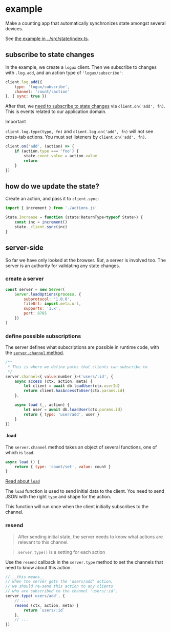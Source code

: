 # example

Make a counting app that automatically synchronizes state amongst
several devices.

See [the example in ../src/state/index.ts](../src/state//index.ts).

## subscribe to state changes
In the example, we create a `logux` client. Then we subscribe to changes with
`.log.add`, and an action type of `'logux/subscribe'`:

```js
client.log.add({
    type: 'logux/subscribe',
    channel: 'count/:action'
}, { sync: true })
```

After that, we [need to subscribe to state changes](https://logux.org/guide/concepts/action/#sending-actions-to-another-browser-tab)
via `client.on('add', fn)`. This is events related to our application domain.

> [!IMPORTANT]
> `client.log.type(type, fn)` and `client.log.on('add', fn)` will not see
> cross-tab actions. You must set listeners by `client.on('add', fn)`.

```js
client.on('add', (action) => {
    if (action.type === 'foo') {
        state.count.value = action.value
        return
    }
})
```

## how do we update the state?

Create an action, and pass it to `client.sync`:

```js
import { increment } from './actions.js'

State.Increase = function (state:ReturnType<typeof State>) {
    const inc = increment()
    state._client.sync(inc)
}
```

## server-side
So far we have only looked at the browser. *But*, a server is involved too. The
server is an authority for validating any state changes.

### create a server

```js
const server = new Server(
    Server.loadOptions(process, {
        subprotocol: '1.0.0',
        fileUrl: import.meta.url,
        supports: '1.x',
        port: 8765
    })
)
```

### define possible subscriptions
The server defines what subscriptions are possible in runtime code, with the
[`server.channel` method](https://logux.org/guide/concepts/subscription/).

```js
/**
 * This is where we define paths that clients can subscribe to
 */
server.channel<{ value:number }>('users/:id', {
    async access (ctx, action, meta) {
        let client = await db.loadUser(ctx.userId)
        return client.hasAccessToUser(ctx.params.id)
    },

    async load (_, action) {
        let user = await db.loadUser(ctx.params.id)
        return { type: 'user/add', user }
    }
})
```

#### .load

The `server.channel` method takes an object of several functions, one of which
is `load`.

```js
async load () {
    return { type: 'count/set', value: count }
}
```

[Read about `load`](https://logux.org/guide/architecture/practice/#subscriptions)

The `load` function is used to send initial data to the client. You need to
send JSON with the right `type` and shape for the action.

This function will run once when the client initially subscribes to the channel.

### resend

> After sending initial state, the server needs to know what actions are
> relevant to this channel.

> `server.type()` is a setting for each action

Use the `resend` callback in the `server.type` method to set the channels that
need to know about this action.

```js
// __this means__
// when the server gets the 'users/add' action,
// we should re-send this action to any clients
// who are subscribed to the channel 'users/:id',
server.type('users/add', {
    // ...
    resend (ctx, action, meta) {
        return `users/:id`
    },
    // ...
})
```
